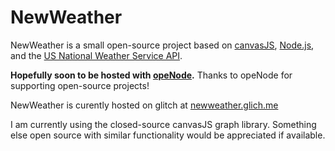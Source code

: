 # NewWeather
NewWeather is a small open-source project based on [canvasJS](https://canvasjs.com/), [Node.js](https://nodejs.org/en/), and the [US National Weather Service API](https://www.weather.gov/documentation/services-web-api).

**Hopefully soon to be hosted with [opeNode](https://openode.io).** Thanks to opeNode for supporting open-source projects!

NewWeather is curently hosted on glitch at [newweather.glich.me](https://newweather.glitch.me/)

I am currently using the closed-source canvasJS graph library.
Something else open source with similar functionality would be appreciated if available.
